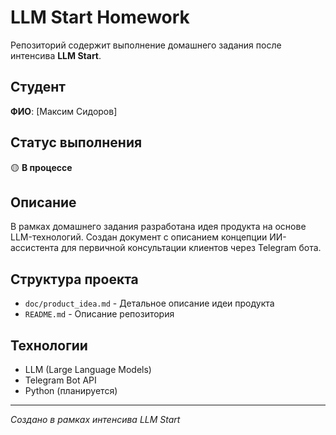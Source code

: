# LLM Start Homework

Репозиторий содержит выполнение домашнего задания после интенсива **LLM Start**.

## Студент
**ФИО**: [Максим Сидоров]

## Статус выполнения
🟡 **В процессе**

## Описание
В рамках домашнего задания разработана идея продукта на основе LLM-технологий. Создан документ с описанием концепции ИИ-ассистента для первичной консультации клиентов через Telegram бота.

## Структура проекта
- `doc/product_idea.md` - Детальное описание идеи продукта
- `README.md` - Описание репозитория

## Технологии
- LLM (Large Language Models)
- Telegram Bot API
- Python (планируется)

---
*Создано в рамках интенсива LLM Start* 